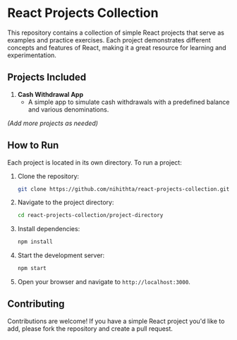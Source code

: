 # React Projects Collection

This repository contains a collection of simple React projects that serve as examples and practice exercises. Each project demonstrates different concepts and features of React, making it a great resource for learning and experimentation.

## Projects Included

1. **Cash Withdrawal App**
   - A simple app to simulate cash withdrawals with a predefined balance and various denominations.

_(Add more projects as needed)_

## How to Run

Each project is located in its own directory. To run a project:

1. Clone the repository:
   ```bash
   git clone https://github.com/nihithta/react-projects-collection.git

2. Navigate to the project directory:
   ```bash
   cd react-projects-collection/project-directory
   ```

3. Install dependencies:
   ```bash
   npm install
   ```

4. Start the development server:
   ```bash
   npm start
   ```

5. Open your browser and navigate to `http://localhost:3000`.

## Contributing

Contributions are welcome! If you have a simple React project you'd like to add, please fork the repository and create a pull request.

